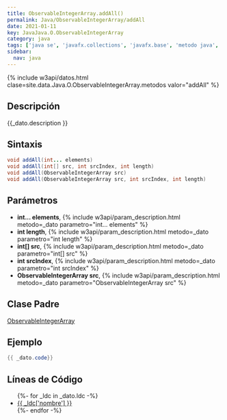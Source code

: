 ```yaml
---
title: ObservableIntegerArray.addAll()
permalink: Java/ObservableIntegerArray/addAll
date: 2021-01-11
key: JavaJava.O.ObservableIntegerArray
category: java
tags: ['java se', 'javafx.collections', 'javafx.base', 'metodo java', 'JavaFX 8.0']
sidebar: 
  nav: java
---
```


{% include w3api/datos.html clase=site.data.Java.O.ObservableIntegerArray.metodos valor="addAll" %}

## Descripción
{{_dato.description }}

## Sintaxis
~~~java
void addAll(int... elements)
void addAll(int[] src, int srcIndex, int length)
void addAll(ObservableIntegerArray src)
void addAll(ObservableIntegerArray src, int srcIndex, int length)
~~~

## Parámetros
* **int... elements**,  {% include w3api/param_description.html metodo=_dato parametro="int... elements" %}
* **int length**,  {% include w3api/param_description.html metodo=_dato parametro="int length" %}
* **int[] src**,  {% include w3api/param_description.html metodo=_dato parametro="int[] src" %}
* **int srcIndex**,  {% include w3api/param_description.html metodo=_dato parametro="int srcIndex" %}
* **ObservableIntegerArray src**,  {% include w3api/param_description.html metodo=_dato parametro="ObservableIntegerArray src" %}

## Clase Padre
[ObservableIntegerArray](/Java/ObservableIntegerArray/)

## Ejemplo
~~~java
{{ _dato.code}}
~~~

## Líneas de Código
<ul>
{%- for _ldc in _dato.ldc -%}
   <li>
       <a href="{{_ldc['url'] }}">{{ _ldc['nombre'] }}</a>
   </li>
{%- endfor -%}
</ul>
